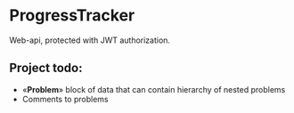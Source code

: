 # ProgressTracker

Web-api, protected with JWT authorization.

## Project todo:

- «**Problem**» block of data that can contain hierarchy of nested problems
- Comments to problems
